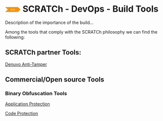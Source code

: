 # <img src="../../images/build.png" alt ='build'  width="10%" > SCRATCh - DevOps - Build Tools



Description of the importance of the build...


Among the tools that comply with the SCRATCh philosophy we can find the following:


## **SCRATCh partner Tools**:	
[Denuvo Anti-Tamper]



## **Commercial/Open source Tools**

### Binary Obfuscation Tools
[Application Protection] 

[Code Protection]

[Denuvo Anti-Tamper]: ./Irdeto/README.md
[Application Protection]: https://digital.ai/application-protection
[Code Protection]: https://www.intertrust.com/products/application-protection/
